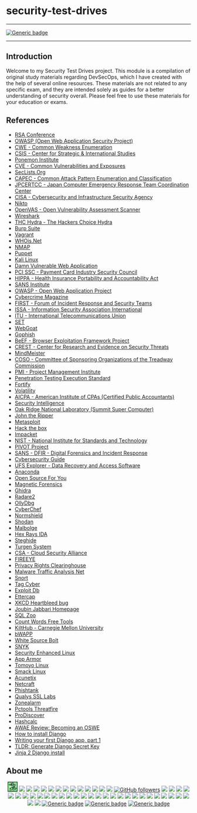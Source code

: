 # security-test-drives

---

[![Generic badge](https://img.shields.io/static/v1.svg?label=GitHub&message=Security%20Test%20Drives&color=informational)](https://github.com/jesperancinha/security-test-drives)

---

## Introduction

Welcome to my Security Test Drives project.
This module is a compilation of original study materials regarding DevSecOps, which I have created with the help of several online resources.
These materials are not related to any specific exam, and they are intended solely as guides for a better understanding of security overall.
Please feel free to use these materials for your education or exams.

## References

-   [RSA Conference](https://www.rsaconference.com/)
-   [OWASP (Open Web Application Security Project)](https://owasp.org/)
-   [CWE - Common Weakness Enumeration](https://cwe.mitre.org/)
-   [CSIS - Center for Strategic & International Studies](https://www.csis.org/)
-   [Ponemon Institute](https://www.ponemon.org/)
-   [CVE - Common Vulnerabilities and Exposures](https://cve.mitre.org/)
-   [SecLists.Org](https://seclists.org/)
-   [CAPEC - Common Attack Pattern Enumeration and Classification](https://capec.mitre.org/)
-   [JPCERTCC - Japan Computer Emergency Response Team Coordination Center](https://www.jpcert.or.jp)
-   [CISA - Cybersecurity and Infrastructure Security Agency](https://us-cert.cisa.gov/)
-   [Nikto](https://github.com/sullo/nikto)
-   [OpenVAS - Open Vulnerability Assessment Scanner](https://www.openvas.org/)
-   [Wireshark](https://www.wireshark.org/)
-   [THC Hydra - The Hackers Choice Hydra](https://github.com/vanhauser-thc/thc-hydra/)
-   [Burp Suite](https://portswigger.net)
-   [Vagrant](https://www.vagrantup.com/)
-   [WHOis.Net](https://whois.net/)
-   [NMAP](https://nmap.org/)
-   [Puppet](https://puppet.com/)
-   [Kali Linux](https://www.kali.org/)
-   [Damn Vulnerable Web Application](http://www.dvwa.co.uk/)
-   [PCI SSC - Payment Card Industry Security Council](https://www.pcisecuritystandards.org/)
-   [HIPPA - Health Insurance Portability and Accountability Act](https://www.hhs.gov/hipaa/index.html)
-   [SANS Institute](https://www.sans.org/)
-   [OWASP - Open Web Application Project](https://wiki.owasp.org/)
-   [Cybercrime Magazine](https://cybersecurityventures.com/)
-   [FIRST - Forum of Incident Response and Security Teams](https://www.first.org/)
-   [ISSA - Information Security Association International](https://www.issa.org/)
-   [ITU - International Telecommunications Union](https://www.itu.int)
-   [SET](https://github.com/trustedsec/social-engineer-toolkit)
-   [WebGoat](https://github.com/WebGoat/WebGoat)
-   [Gophish](https://getgophish.com/)
-   [BeEF - Browser Exploitation Framework Project](https://beefproject.com/)
-   [CREST - Center for Research and Evidence on Security Threats](https://www.crest-approved.org/)
-   [MindMeister](https://www.mindmeister.com/)
-   [COSO - Committee of Sponsoring Organizations of the Treadway Commission](https://www.coso.org/)
-   [PMI - Project Management Institute](https://www.pmi.org/)
-   [Penetration Testing Execution Standard](http://www.pentest-standard.org/)
-   [Fortify](https://www.microfocus.com/en-us/solutions/application-security)
-   [Volatility](https://www.volatilityfoundation.org/)
-   [AICPA - American Institute of CPAs (Certified Public Accountants)](https://www.aicpa.org/)
-   [Security Intelligence](https://securityintelligence.com/)
-   [Oak Ridge National Laboratory (Summit Super Computer)](https://www.olcf.ornl.gov/olcf-resources/compute-systems/summit/)
-   [John the Ripper](https://github.com/magnumripper/JohnTheRipper)
-   [Metasploit](https://www.metasploit.com/)
-   [Hack the box](https://www.hackthebox.eu/)
-   [Impacket](https://github.com/SecureAuthCorp/impacket)
-   [NIST - National Institute for Standards and Technology](https://www.nist.gov/)
-   [PIVOT Project](https://pivotproject.org/)
-   [SANS - DFIR - Digital Forensics and Incident Response](https://digital-forensics.sans.org/)
-   [Cybersecurity Guide](https://cybersecurityguide.org/)
-   [UFS Explorer - Data Recovery and Access Software](https://www.ufsexplorer.com/)
-   [Anaconda](https://www.anaconda.com/)
-   [Open Source For You](https://www.opensourceforu.com/)
-   [Magnetic Forensics](https://www.magnetforensics.com/)
-   [Ghidra](https://ghidra-sre.org/)
-   [Radare2](https://rada.re/)
-   [OllyDbg](http://www.ollydbg.de/)
-   [CyberChef](https://github.com/gchq/CyberChef)
-   [Normshield](https://www.normshield.com/)
-   [Shodan](https://www.shodan.io/)
-   [Malbolge](https://nl.wikipedia.org/wiki/Malbolge)
-   [Hex Rays IDA](https://www.hex-rays.com/products/decompiler/)
-   [Steghide](http://steghide.sourceforge.net/)
-   [Turgen System](http://turgen.sourceforge.net/)
-   [CSA - Cloud Security Alliance](https://cloudsecurityalliance.org/)
-   [FIREEYE](https://www.fireeye.com/)
-   [Privacy Rights Clearinghouse](https://privacyrights.org/)
-   [Malware Traffic Analysis Net](https://www.malware-traffic-analysis.net/)
-   [Snort](https://www.snort.org/)
-   [Tag Cyber](https://www.tag-cyber.com/)
-   [Exploit Db](https://www.exploit-db.com/)
-   [Ettercap](https://www.ettercap-project.org/)
-   [XKCD Heartbleed bug](https://xkcd.com/1354/)
-   [Joubin Jabbari Homepage](https://jabbari.io/)
-   [SQL Zoo](https://sqlzoo.net/)
-   [Count Words Free Tools](https://countwordsfree.com/)
-   [KiltHub - Carnegie Mellon University](https://kilthub.cmu.edu/)
-   [bWAPP](http://www.itsecgames.com/)
-   [White Source Bolt](https://bolt.whitesourcesoftware.com/)
-   [SNYK](https://snyk.io/)
-   [Security Enhanced Linux](https://www.nsa.gov/What-We-Do/Research/SELinux/)
-   [App Armor](https://apparmor.net/)
-   [Tomoyo Linux](http://tomoyo.osdn.jp/)
-   [Smack Linux](http://schaufler-ca.com/)
-   [Acunetix](https://www.acunetix.com/)
-   [Netcraft](https://www.netcraft.com/)
-   [Phishtank](https://www.phishtank.com/)
-   [Qualys SSL Labs](https://www.ssllabs.com/)
-   [Zonealarm](https://www.zonealarm.com/)
-   [Pctools Threatfire](https://pc-tools-threatfire.soft32.com/)
-   [ProDiscover](https://www.prodiscover.com/)
-   [Hashcalc](https://hashcalc.soft112.com/)
-   [AWAE Review: Becoming an OSWE](https://alex-labs.com/my-awae-review-becoming-an-oswe/)
-   [How to install Django](https://docs.djangoproject.com/en/3.1/topics/install/#installing-official-release)
-   [Writing your first Django app, part 1](https://docs.djangoproject.com/en/3.1/intro/tutorial01/)
-   [TLDR: Generate Django Secret Key](https://humberto.io/blog/tldr-generate-django-secret-key/)
-   [Jinja 2 Django install](https://pypi.org/project/jinja2-django-version/)

## About me

<div align="center">

[![alt text](https://raw.githubusercontent.com/jesperancinha/project-signer/master/project-signer-templates/icons-100/JEOrgLogo-27.png "João Esperancinha Homepage")](http://joaofilipesabinoesperancinha.nl)
[![](https://img.shields.io/badge/youtube-%230077B5.svg?style=for-the-badge&logo=youtube&color=FF0000)](https://www.youtube.com/@joaoesperancinha)
[![](https://img.shields.io/badge/Medium-12100E?style=for-the-badge&logo=medium&logoColor=white)](https://medium.com/@jofisaes)
[![](https://img.shields.io/badge/Buy%20Me%20A%20Coffee-%230077B5.svg?style=for-the-badge&logo=buymeacoffee&color=yellow)](https://www.buymeacoffee.com/jesperancinha)
[![](https://img.shields.io/badge/Twitter-%230077B5.svg?style=for-the-badge&logo=twitter&color=white)](https://twitter.com/joaofse)
[![](https://img.shields.io/badge/Mastodon-%230077B5.svg?style=for-the-badge&logo=mastodon&color=afd7f7)](https://masto.ai/@jesperancinha)
[![](https://img.shields.io/badge/Facebook-%230077B5.svg?style=for-the-badge&logo=facebook&color=3b5998)](https://www.facebook.com/joaofisaes/)
[![](https://img.shields.io/badge/Sessionize-%230077B5.svg?style=for-the-badge&logo=sessionize&color=cffff6)](https://sessionize.com/joao-esperancinha)
[![](https://img.shields.io/badge/Instagram-%230077B5.svg?style=for-the-badge&logo=instagram&color=purple)](https://www.instagram.com/joaofisaes)
[![](https://img.shields.io/badge/Tumblr-%230077B5.svg?style=for-the-badge&logo=tumblr&color=192841)](https://jofisaes.tumblr.com)
[![](https://img.shields.io/badge/Spotify-1ED760?style=for-the-badge&logo=spotify&logoColor=white)](https://open.spotify.com/user/jlnozkcomrxgsaip7yvffpqqm)
[![](https://img.shields.io/badge/linkedin-%230077B5.svg?style=for-the-badge&logo=linkedin)](https://www.linkedin.com/in/joaoesperancinha/)
[![](https://img.shields.io/badge/Xing-%230077B5.svg?style=for-the-badge&logo=xing&color=064e40)](https://www.xing.com/profile/Joao_Esperancinha/cv)
[![](https://img.shields.io/badge/YCombinator-%230077B5.svg?style=for-the-badge&logo=ycombinator&color=d0d9cd)](https://news.ycombinator.com/user?id=jesperancinha)
[![GitHub followers](https://img.shields.io/github/followers/jesperancinha.svg?label=Jesperancinha&style=for-the-badge&logo=github&color=grey "GitHub")](https://github.com/jesperancinha)
[![](https://img.shields.io/badge/bitbucket-%230077B5.svg?style=for-the-badge&logo=bitbucket&color=blue)](https://bitbucket.org/jesperancinha)
[![](https://img.shields.io/badge/gitlab-%230077B5.svg?style=for-the-badge&logo=gitlab&color=orange)](https://gitlab.com/jesperancinha)
[![](https://img.shields.io/badge/Sonatype%20Search%20Repos-%230077B5.svg?style=for-the-badge&color=red)](https://central.sonatype.com/search?smo=true&q=org.jesperancinha)
[![](https://img.shields.io/badge/Stack%20Overflow-%230077B5.svg?style=for-the-badge&logo=stackoverflow&color=5A5A5A)](https://stackoverflow.com/users/3702839/joao-esperancinha)
[![](https://img.shields.io/badge/Credly-%230077B5.svg?style=for-the-badge&logo=credly&color=064e40)](https://www.credly.com/users/joao-esperancinha)
[![](https://img.shields.io/badge/Coursera-%230077B5.svg?style=for-the-badge&logo=coursera&color=000080)](https://www.coursera.org/user/da3ff90299fa9297e283ee8e65364ffb)
[![](https://img.shields.io/badge/Docker-%230077B5.svg?style=for-the-badge&logo=docker&color=cyan)](https://hub.docker.com/u/jesperancinha)
[![](https://img.shields.io/badge/Reddit-%230077B5.svg?style=for-the-badge&logo=reddit&color=black)](https://www.reddit.com/user/jesperancinha/)
[![](https://img.shields.io/badge/Hackernoon-%230077B5.svg?style=for-the-badge&logo=hackernoon&color=0a5d00)](https://hackernoon.com/@jesperancinha)
[![](https://img.shields.io/badge/Dev.TO-%230077B5.svg?style=for-the-badge&color=black&logo=dev.to)](https://dev.to/jofisaes)
[![](https://img.shields.io/badge/Code%20Project-%230077B5.svg?style=for-the-badge&logo=codeproject&color=063b00)](https://www.codeproject.com/Members/jesperancinha)
[![](https://img.shields.io/badge/Free%20Code%20Camp-%230077B5.svg?style=for-the-badge&logo=freecodecamp&color=0a5d00)](https://www.freecodecamp.org/jofisaes)
[![](https://img.shields.io/badge/Hackerrank-%230077B5.svg?style=for-the-badge&logo=hackerrank&color=1e2f97)](https://www.hackerrank.com/jofisaes)
[![](https://img.shields.io/badge/LeetCode-%230077B5.svg?style=for-the-badge&logo=leetcode&color=002647)](https://leetcode.com/jofisaes)
[![](https://img.shields.io/badge/Codewars-%230077B5.svg?style=for-the-badge&logo=codewars&color=722F37)](https://www.codewars.com/users/jesperancinha)
[![](https://img.shields.io/badge/CodePen-%230077B5.svg?style=for-the-badge&logo=codepen&color=black)](https://codepen.io/jesperancinha)
[![](https://img.shields.io/badge/HackerEarth-%230077B5.svg?style=for-the-badge&logo=hackerearth&color=00035b)](https://www.hackerearth.com/@jofisaes)
[![](https://img.shields.io/badge/Khan%20Academy-%230077B5.svg?style=for-the-badge&logo=khanacademy&color=00035b)](https://www.khanacademy.org/profile/jofisaes)
[![](https://img.shields.io/badge/Pinterest-%230077B5.svg?style=for-the-badge&logo=pinterest&color=FF0000)](https://nl.pinterest.com/jesperancinha)
[![](https://img.shields.io/badge/Quora-%230077B5.svg?style=for-the-badge&logo=quora&color=FF0000)](https://nl.quora.com/profile/Jo%C3%A3o-Esperancinha)
[![](https://img.shields.io/badge/Google%20Play-%230077B5.svg?style=for-the-badge&logo=googleplay&color=purple)](https://play.google.com/store/apps/developer?id=Joao+Filipe+Sabino+Esperancinha)
[![](https://img.shields.io/badge/Coderbyte-%230077B5.svg?style=for-the-badge&color=blue&logo=coderbyte)](https://coderbyte.com/profile/jesperancinha)
[![](https://img.shields.io/badge/InfoQ-%230077B5.svg?style=for-the-badge&color=blue&logo=coderbyte)](https://www.infoq.com/profile/Joao-Esperancinha.2/)
[![](https://img.shields.io/badge/OCP%20Java%2011-%230077B5.svg?style=for-the-badge&logo=oracle&color=064e40)](https://www.credly.com/badges/87609d8e-27c5-45c9-9e42-60a5e9283280)
[![](https://img.shields.io/badge/OCP%20JEE%207-%230077B5.svg?style=for-the-badge&logo=oracle&color=064e40)](https://www.credly.com/badges/27a14e06-f591-4105-91ca-8c3215ef39a2)
[![](https://img.shields.io/badge/VMWare%20Spring%20Professional%202021-%230077B5.svg?style=for-the-badge&logo=spring&color=064e40)](https://www.credly.com/badges/762fa7a4-9cf4-417d-bd29-7e072d74cdb7)
[![](https://img.shields.io/badge/IBM%20Cybersecurity%20Analyst%20Professional-%230077B5.svg?style=for-the-badge&logo=ibm&color=064e40)](https://www.credly.com/badges/ad1f4abe-3dfa-4a8c-b3c7-bae4669ad8ce)
[![](https://img.shields.io/badge/Deep%20Learning-%230077B5.svg?style=for-the-badge&logo=ibm&color=064e40)](https://www.credly.com/badges/8d27e38c-869d-4815-8df3-13762c642d64)
[![](https://img.shields.io/badge/Certified%20Neo4j%20Professional-%230077B5.svg?style=for-the-badge&logo=neo4j&color=064e40)](https://graphacademy.neo4j.com/certificates/c279afd7c3988bd727f8b3acb44b87f7504f940aac952495ff827dbfcac024fb.pdf)
[![](https://img.shields.io/badge/Certified%20Advanced%20JavaScript%20Developer-%230077B5.svg?style=for-the-badge&logo=javascript&color=064e40)](https://cancanit.com/certified/1462/)
[![](https://img.shields.io/badge/Kong%20Champions-%230077B5.svg?style=for-the-badge&logo=kong&color=064e40)](https://konghq.com/kong-champions)
[![Generic badge](https://img.shields.io/static/v1.svg?label=GitHub&message=JEsperancinhaOrg&color=064e40&style=for-the-badge "jesperancinha.org dependencies")](https://github.com/JEsperancinhaOrg)
[![Generic badge](https://img.shields.io/static/v1.svg?label=All%20Badges&message=Badges&color=064e40&style=for-the-badge "All badges")](https://joaofilipesabinoesperancinha.nl/badges)
[![Generic badge](https://img.shields.io/static/v1.svg?label=Status&message=Project%20Status&color=orange&style=for-the-badge "Project statuses")](https://github.com/jesperancinha/project-signer/blob/master/project-signer-quality/Build.md)

</div>

